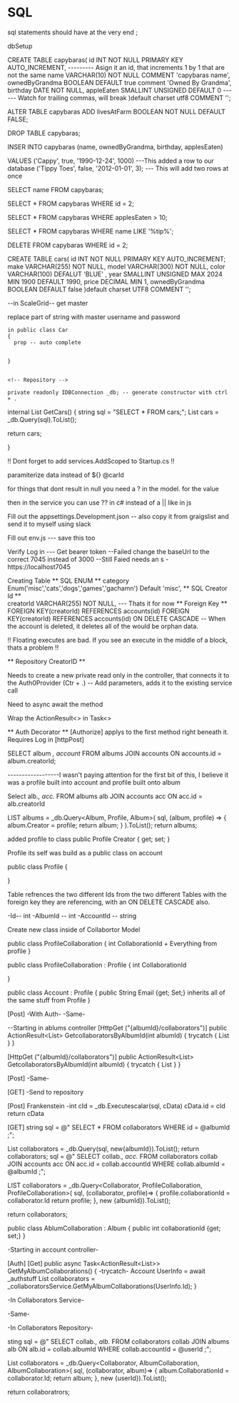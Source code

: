 # SQL

sql statements should have at the very end ;

dbSetup

CREATE TABLE 
capybaras(
  id INT NOT NULL PRIMARY KEY AUTO_INCREMENT,  --------- Asign it an id, that increments 1 by 1 that are not the same
  name VARCHAR(10) NOT NULL COMMENT 'capybaras name',
  ownedByGrandma BOOLEAN DEFAULT true comment 'Owned By Grandma',
  birthday DATE NOT NULL,
  appleEaten SMALLINT UNSIGNED DEFAULT 0 ------ Watch for trailing commas, will break
)default charset utf8 COMMENT '';

ALTER TABLE capybaras
  ADD 
  livesAtFarm BOOLEAN NOT NULL DEFAULT FALSE;

DROP TABLE capybaras;

INSER INTO
 capybaras (name, ownedByGrandma, birthday, applesEaten)
 <!-- VALUES ('Cappy', true, '12-24-1990', 1000); ----------DATE has to be formatted specifically -->
 VALUES 
        ('Cappy', true, '1990-12-24', 1000)  ---This added a row to our database
        ('Tippy Toes', false, '2012-01-01', 3); --- This will add two rows at once

 SELECT name FROM capybaras;

 SELECT * FROM capybaras WHERE id = 2;

 SELECT * FROM capybaras WHERE applesEaten > 10;
 
 SELECT * FROM capybaras WHERE name LIKE '%tip%';

 DELETE FROM capybaras WHERE id = 2;


 <!-- SECTION Cars -->

 CREATE TABLE cars(
  id INT NOT NULL PRIMARY KEY AUTO_INCREMENT;
  make VARCHAR(255) NOT NULL,
  model VARCHAR(300) NOT NULL,
  color VARCHAR(100) DEFALUT 'BLUE' ,
  year SMALLINT UNSIGNED MAX 2024 MIN 1900 DEFAULT 1990,
  price DECIMAL MIN 1,
  ownedByGrandma BOOLEAN DEFAULT false
 )default charset UTF8 COMMENT '';

 <!-- appsetting.develment.json -->

 --in ScaleGrid-- 
 get master

 replace part of string with master
 username and password

 <!-- SECTION  -->

 <!-- Car.cs -->
    in public class Car 
    {
      prop -- auto complete


    }


    <!-- Repository -->

    private readonly IDBConnection _db; -- generate constructor with ctrl + .
<!-- write string of sql and give it to dapper to run -->

internal List<car> GetCars()
{
  string sql = "SELECT * FROM cars;";
  List<Car> cars = _db.Query<Car>(sql).ToList();

  return cars;

}

!! Dont forget to add services.AddScoped to Startup.cs !!

paramiterize data instead of ${} @carId

for things that dont result in null you need a ? in the model. for the value

then in the service you can use ??  in c# instead of a || like in js

<!-- Full Stack -->

Fill out the appsettings.Development.json -- also copy it from graigslist and send it to myself using slack

Fill out env.js --- save this too

Verify Log in --- Get bearer token
--Failed
change the baseUrl to the correct 7045 instead of 3000
--Still Faied
needs an s - https://localhost7045

Creating Table
** SQL ENUM **
    category Enum('misc','cats','dogs','games','gachamn') Default 'misc',
** SQL Creator Id **  
  creatorId VARCHAR(255) NOT NULL, --- Thats it for now
** Foreign Key ** 
  FOREIGN KEY(creatorId) REFERENCES accounts(id) 
  FOREIGN KEY(creatorId) REFERENCES accounts(id) ON DELETE CASCADE -- When the account is deleted, it deletes all of the would be orphan data.

!! Floating executes are bad. If you see an execute in the middle of a block, thats a problem !!


** Repository CreatorID **

Needs to create a new private read only in the controller, that connects it to the Auth0Provider
(Ctr + .) -- Add parameters, adds it to the existing service call

Need to async await the method

Wrap the ActionResult<> in Task<>

** Auth Decorator **
[Authorize] applys to the first method right beneath it. Requires Log in 
[httpPost]


SELECT 
album *,
account*
FROM albums
JOIN accounts
ON accounts.id = album.creatorId;

------------------I wasn't paying attention for the first bit of this, I believe it was a profile built into account and profile built onto album

Select
alb.*,
acc.*
FROM albums alb
JOIN accounts acc ON acc.id = alb.creatorId

LIST<Album> albums = _db.Query<Album, Profile, Album>(
  sql,
  (album, profile) => {
    album.Creator = profile;
    return album; 
  }
).ToList();
return albums;

added profile to class
public Profile Creator { get; set; }

Profile its self was build as a public class on account

public class Profile {

}


<!-- SECTION Many to Many -->
Table refrences the two different Ids from the two different Tables with the foreign key they are referencing, with an ON DELETE CASCADE also.

<!-- Data Model -->
-Id-- int
-AlbumId -- int
-AccountId -- string

Create new class inside of Collabortor Model

<!-- Theres a better way -->
public class ProfileCollaboration
{
  int CollaborationId
  +
  Everything from profile
}
<!-- Better way -->
public class ProfileCollaboration : Profile
{
  int CollaborationId
  <!-- The profile inheritence will bring in everything that was otherwise typed out. -->
  <!-- +
  Everything from profile -->
}

public class Account : Profile
{
  public String Email {get; Set;}
  inherits all of the same stuff from Profile
}

<!-- Controller -->
[Post]
-With Auth-
-Same-

--Starting in ablums controller
[HttpGet ("{albumId}/collaborators")]
public ActionResult<List<ProfileCollaboration>> GetcollaboratorsByAlbumId(int albumId)
{
  trycatch
  {
    List<ProfileCollaboration>
  }
}

[HttpGet ("{albumId}/collaborators")]
public ActionResult<List<Collaborator>> GetcollaboratorsByAlbumId(int albumId)
{
  trycatch
  {
    List<Collaborators>
  }
}


<!-- Service -->
[Post]
-Same-

[GET]
-Send to repository

<!-- Repository -->
[Post]
Frankenstein
-int cId = _db.Executescalar<int>(sql, cData)
cData.id = cId
return cData

[GET]
string sql = @"
SELECT
*
FROM collaborators
WHERE id = @albumId
;";

List<Collaborator> collaborators = _db.Query<Collaborator>(sql, new{albumId}).ToList();
return collaborators;
sql = @"
SELECT
collab.*,
acc.*
FROM collaborators collab
JOIN accounts acc ON acc.id = collab.accountId
WHERE collab.albumId = @albumId
;";

LIST<ProfileCollaboration> collaborators = _db.Query<Collaborator, ProfileCollaboration, ProfileCollaboration>(
  sql,
  (collaborator, profile)=>
  {
    profile.collaborationId = collaborator.Id
    return profile;
  },
  new {albumId}).ToList();
  
  return collaborators;


<!-- Next get -->

public class AblumCollaboration : Album
{
  public int collaborationId {get; set;}
}

-Starting in account controller-

[Auth]
[Get]
public async Task<ActionResult<List<AlbumCollaboration>>> GetMyAlbumCollaborations()
{
  -trycatch-
  Account UserInfo = await _authstuff
  List<AlbumCollaboration> collaborators = _collaboratorsService.GetMyAlbumCollaborations(UserInfo.Id);
}

-In Collaborators Service-

-Same-

-In Collaborators Repository-

sting sql = @"
SELECT
collab.*,
alb.*
FROM collaborators collab
JOIN albums alb ON alb.id = collab.albumId
WHERE collab.accountId = @userId
;";

List<AlbumCollaboration> collaborators = _db.Query<Collaborator, AlbumCollaboration, AlbumCollaboration>(
  sql,
  (collaborator, album)=>
  {
    album.CollaborationId = collaborator.Id;
    return album;
  },
new {userId}).ToList();

return collaboratrors;
